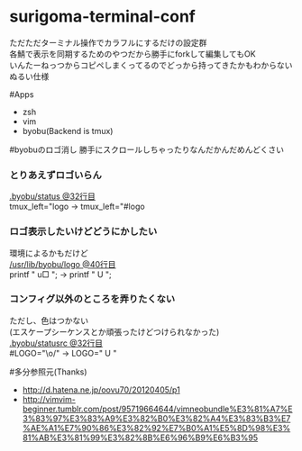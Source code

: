 # surigoma-terminal-conf
ただただターミナル操作でカラフルにするだけの設定群  
各鯖で表示を同期するためのやつだから勝手にforkして編集してもOK  
いんたーねっつからコピペしまくってるのでどっから持ってきたかもわからないぬるい仕様  

#Apps
- zsh
- vim
- byobu(Backend is tmux)

#byobuのロゴ消し
勝手にスクロールしちゃったりなんだかんだめんどくさい  
### とりあえずロゴいらん  
  [.byobu/status @32行目](https://github.com/Surigoma/surigoma-teminal-conf/blob/master/.byobu/status#L32)  
  tmux_left="logo → tmux_left="#logo  
### ロゴ表示したいけどどうにかしたい
  環境によるかもだけど  
  [/usr/lib/byobu/logo @40行目](https://github.com/dustinkirkland/byobu/blob/master/usr/lib/byobu/logo#L40)  
  printf " u□ "; → printf " U ";
### コンフィグ以外のところを弄りたくない
  ただし、色はつかない  
  (エスケープシーケンスとか頑張ったけどつけられなかった)  
  [.byobu/statusrc @32行目](https://github.com/Surigoma/surigoma-teminal-conf/blob/master/.byobu/statusrc#L32)  
  #LOGO="\o/" → LOGO=" U "  

#多分参照元(Thanks)
- http://d.hatena.ne.jp/oovu70/20120405/p1
- http://vimvim-beginner.tumblr.com/post/95719664644/vimneobundle%E3%81%A7%E3%83%97%E3%83%A9%E3%82%B0%E3%82%A4%E3%83%B3%E7%AE%A1%E7%90%86%E3%82%92%E7%B0%A1%E5%8D%98%E3%81%AB%E3%81%99%E3%82%8B%E6%96%B9%E6%B3%95
